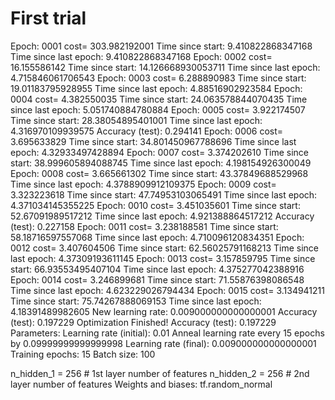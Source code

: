 # First trial


Epoch: 0001 cost= 303.982192001
Time since start:  9.410822868347168
Time since last epoch:  9.410822868347168
Epoch: 0002 cost= 16.155586142
Time since start:  14.126668930053711
Time since last epoch:  4.715846061706543
Epoch: 0003 cost= 6.288890983
Time since start:  19.01183795928955
Time since last epoch:  4.88516902923584
Epoch: 0004 cost= 4.382550035
Time since start:  24.063578844070435
Time since last epoch:  5.051740884780884
Epoch: 0005 cost= 3.922174507
Time since start:  28.38054895401001
Time since last epoch:  4.316970109939575
Accuracy (test): 0.294141
Epoch: 0006 cost= 3.695633829
Time since start:  34.801450967788696
Time since last epoch:  4.32933497428894
Epoch: 0007 cost= 3.374202610
Time since start:  38.999605894088745
Time since last epoch:  4.198154926300049
Epoch: 0008 cost= 3.665661302
Time since start:  43.37849688529968
Time since last epoch:  4.3788909912109375
Epoch: 0009 cost= 3.323223618
Time since start:  47.74953103065491
Time since last epoch:  4.371034145355225
Epoch: 0010 cost= 3.451035601
Time since start:  52.67091989517212
Time since last epoch:  4.921388864517212
Accuracy (test): 0.227158
Epoch: 0011 cost= 3.238188581
Time since start:  58.18716597557068
Time since last epoch:  4.710096120834351
Epoch: 0012 cost= 3.407604506
Time since start:  62.56025791168213
Time since last epoch:  4.37309193611145
Epoch: 0013 cost= 3.157859795
Time since start:  66.93553495407104
Time since last epoch:  4.375277042388916
Epoch: 0014 cost= 3.246899681
Time since start:  71.55876398086548
Time since last epoch:  4.623229026794434
Epoch: 0015 cost= 3.134941211
Time since start:  75.74267888069153
Time since last epoch:  4.18391489982605
New learning rate:  0.009000000000000001
Accuracy (test): 0.197229
Optimization Finished!
Accuracy (test): 0.197229
Parameters:
Learning rate (initial):  0.01
Anneal learning rate every  15  epochs by  0.09999999999999998
Learning rate (final):  0.009000000000000001
Training epochs:  15
Batch size:  100

n_hidden_1 = 256 # 1st layer number of features
n_hidden_2 = 256 # 2nd layer number of features
Weights and biases: tf.random\_normal